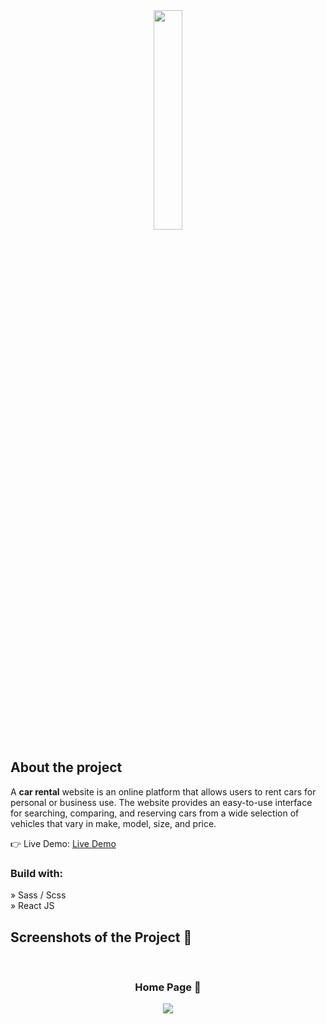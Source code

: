 <div align='center'><img style="width:30%" src='![controle](https://github.com/Arthur-Cyberpunk/siteportfolio/assets/72763456/198b8b61-12e2-4f81-99b6-8cee88fa3dcb)'/></div>

<h2>About the project</h2>

  <p>A <b>car rental</b> website is an online platform that allows users to rent cars for personal or business use. The website provides an easy-to-use interface for searching, comparing, and reserving cars from a wide selection of vehicles that vary in make, model, size, and price.</p>

👉 Live Demo: <a href='https://arthursantosdev.vercel.app/'>Live Demo</a>

<h3>Build with:</h3>

» Sass / Scss <br>
» React JS

<h2>Screenshots of the Project 📸</h2>
<br>
<h3 align='center'>Home Page 🏡</h3>

<div align='center'>
<img src='![portfolio](https://github.com/Arthur-Cyberpunk/siteportfolio/assets/72763456/a0e124c2-a410-4dd5-8e10-f2437637575c)'/>

</div>

